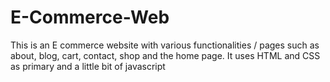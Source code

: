 # E-Commerce-Web
This is an E commerce website with various functionalities / pages such as about, blog, cart, contact, shop and the home page. It uses HTML and CSS as primary and a little bit of javascript
